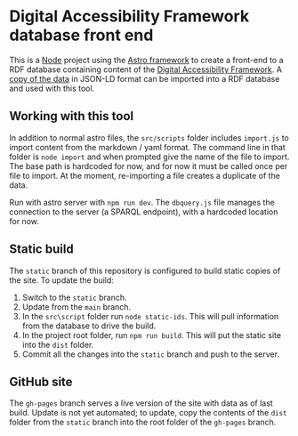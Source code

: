 # Digital Accessibility Framework database front end

This is a [Node](nodejs.org) project using the [Astro framework](astro.build) to create a front-end to a RDF database containing content of the [Digital Accessibility Framework](https://github.com/accessiblecommunity/Digital-Accessibility-Framework). A [copy of the data](https://github.com/michael-n-cooper/a11y-data/blob/main/digital-a11y.jsonld) in JSON-LD format can be imported into a RDF database and used with this tool.

## Working with this tool

In addition to normal astro files, the `src/scripts` folder includes `import.js` to import content from the markdown / yaml format. The command line in that folder is `node import` and when prompted give the name of the file to import. The base path is hardcoded for now, and for now it must be called once per file to import. At the moment, re-importing a file creates a duplicate of the data.

Run with astro server with `npm run dev`. The `dbquery.js` file manages the connection to the server (a SPARQL endpoint), with a hardcoded location for now.

## Static build

The `static` branch of this repository is configured to build static copies of the site. To update the build:

1. Switch to the `static` branch.
1. Update from the `main` branch.
1. In the `src\script` folder run `node static-ids`. This will pull information from the database to drive the build.
1. In the project root folder, run `npm run build`. This will put the static site into the `dist` folder.
1. Commit all the changes into the `static` branch and push to the server.

## GitHub site

The `gh-pages` branch serves a live version of the site with data as of last build. Update is not yet automated; to update, copy the contents of the `dist` folder from the `static` branch into the root folder of the `gh-pages` branch.
